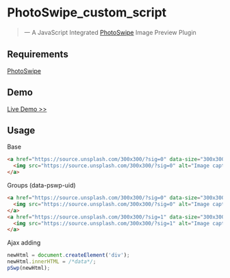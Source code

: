 # PhotoSwipe_custom_script
> 一 A JavaScript Integrated [PhotoSwipe](https://github.com/dimsemenov/PhotoSwipe) Image Preview Plugin
## Requirements
[PhotoSwipe](https://github.com/dimsemenov/PhotoSwipe)
## Demo
[Live Demo >>](https://lipatoff.github.io/photoswipe-custom-script/)
## Usage
Base
```html
<a href="https://source.unsplash.com/300x300/?sig=0" data-size="300x300">
  <img src="https://source.unsplash.com/300x300/?sig=0" alt="Image caption" />
</a>
```
Groups (data-pswp-uid)
```html
<a href="https://source.unsplash.com/300x300/?sig=0" data-size="300x300" data-pswp-uid="g1">
  <img src="https://source.unsplash.com/300x300/?sig=0" alt="Image caption" />
</a>
<a href="https://source.unsplash.com/300x300/?sig=1" data-size="300x300" data-pswp-uid="g2">
  <img src="https://source.unsplash.com/300x300/?sig=1" alt="Image caption" />
</a>
```
Ajax adding
```javascript
newHtml = document.createElement('div');
newHtml.innerHTML = /*data*/;
pSwp(newHtml); 
```
